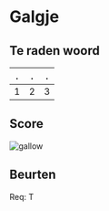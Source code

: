 # Galgje

## Te raden woord

|.|.|.|
|-|-|-|
|1|2|3|

## Score
![gallow](./images/1.png)

## Beurten

Req: T